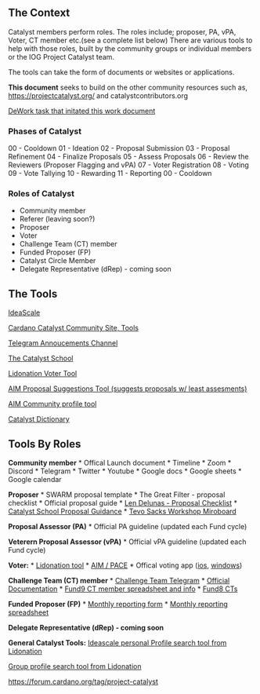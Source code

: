 ## The Context
Catalyst members perform roles.  The roles include; proposer, PA, vPA, Voter, CT member etc.(see a complete list below) There are various tools to help with those roles, built by the community groups or individual members or the IOG Project Catalyst team. 

The tools can take the form of documents or websites or applications.

**This document** seeks to build on the other community resources such as, https://projectcatalyst.org/ and catalystcontributors.org

[DeWork task that initated this work document](https://app.dework.xyz/littlefish-foundatio/sprint-3-65680?taskId=c87fa5da-de51-4017-9acc-7fc3f68b3634)



### Phases of Catalyst
00 - Cooldown
01 - Ideation
02 - Proposal Submission
03 - Proposal Refinement
04 - Finalize Proposals
05 - Assess Proposals
06 - Review the Reviewers (Proposer Flagging and vPA)
07 - Voter Registration
08 - Voting
09 - Vote Tallying
10 - Rewarding
11 - Reporting
00 - Cooldown

### Roles of Catalyst
* Community member
* Referer (leaving soon?)
* Proposer
* Voter
* Challenge Team (CT) member
* Funded Proposer (FP)
* Catalyst Circle Member
* Delegate Representative (dRep) - coming soon

## The Tools

[IdeaScale](https://cardano.ideascale.com/c/landing) 

[Cardano Catalyst Community Site, Tools](https://cardanocataly.st/tools/)

[Telegram Annoucements Channel](https://t.me/cardanocatalyst)

[The Catalyst School](https://linktr.ee/CatalystSchool)

[Lidonation Voter Tool]([https://www.lidonation.com/en/project-catalyst/voter-tool](https://www.lidonation.com/en/project-catalyst/voter-tool))

[AIM Proposal Suggestions Tool (suggests proposals w/ least assesments)](https://hackmd.io/@Newman5/Hy0159cHo)

[AIM Community profile tool](https://projectcatalyst.org/community)

[Catalyst Dictionary](https://docs.google.com/document/d/1LoShS8PKFQkEOr--osg7TizzwIYDUTmLHU5uwzOuuik/edit)

## Tools By Roles
**Community member** 
    * Offical Launch document
    * Timeline
    * Zoom
    * Discord
    * Telegram
    * Twitter
    * Youtube
    * Google docs
    * Google sheets
    * Google calendar

**Proposer**
    * SWARM proposal template
    * The Great Filter - proposal checklist
    * Official proposal guide
    * [Len Delunas - Proposal Checklist](https://drive.google.com/file/d/1D2ZqrzecL61pEO_20SP7ANVMH_qFDk3f/view?usp=share_link)
    * [Catalyst School Proposal Guidance](https://docs.google.com/document/d/1UHjdnSxrwRQJ00t24iAKMTLhs4TUVH6M3TbvhMXCaZk/edit)
    * [Tevo Sacks Workshop Miroboard](https://miro.com/app/board/uXjVP_bBtJY=/)

**Proposal Assessor (PA)**
    * Official PA guideline (updated each Fund cycle)

**Veterern Proposal Assessor (vPA)**
    * Official vPA guideline (updated each Fund cycle)

**Voter:**
    * [Lidonation tool](https://www.lidonation.com/en/project-catalyst/voter-tool)
    * [AIM / PACE](https://cardanocataly.st/voter-tool/#/)
    * Offical voting app ([ios](https://apps.apple.com/us/app/catalyst-voting/id1517473397), [windows](https://play.google.com/store/apps/details?id=io.iohk.vitvoting&hl=en_US&gl=US&pli=1))
 
**Challenge Team (CT) member**
    * [Challenge Team Telegram](https://t.me/challengeteams) 
    * [Official Documentation](https://docs.catalystcontributors.org/project-catalyst/challenge-setting/challenge-teams)
    * [Fund9 CT member spreadsheet and info](https://docs.google.com/spreadsheets/d/1C92-2e497s1Q6RePjxcj96PqqyYND18Mk7Q5n8QlwI8/edit?usp=sharing)
    * [Fund8 CTs](https://catalystswarm.com/project-catalyst/fund8-challenge-teams/)

**Funded Proposer (FP)**
    * [Monthly reporting form](https://bit.ly/FundedProjectsReporting)
    * [Monthly reporting spreadsheet](https://docs.google.com/spreadsheets/d/1bfnWFa94Y7Zj0G7dtpo9W1nAYGovJbswipxiHT4UE3g/edit#gid=938310766)

**Delegate Representative (dRep) - coming soon**


**General Catalyst Tools:**
[Ideascale personal Profile search tool from Lidonation](https://www.lidonation.com/en/project-catalyst/users)

[Group profile search tool from Lidonation](https://www.lidonation.com/en/project-catalyst/groups)

https://forum.cardano.org/tag/project-catalyst
